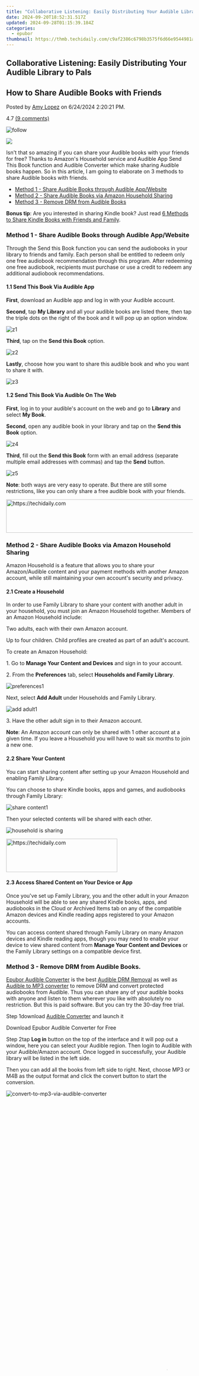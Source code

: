 ```yaml
---
title: "Collaborative Listening: Easily Distributing Your Audible Library to Pals"
date: 2024-09-20T18:52:31.517Z
updated: 2024-09-28T01:15:39.184Z
categories:
  - epubor
thumbnail: https://thmb.techidaily.com/c9af2386c6798b3575f6d66e9544981a45984b6b6be55d294d273187d6f5f1e2.jpg
---
```


## Collaborative Listening: Easily Distributing Your Audible Library to Pals

## How to Share Audible Books with Friends

Posted by [Amy Lopez](https://shorturl.at/bmsEO) on 6/24/2024 2:20:21 PM.

4.7 [(9 comments)](http://www.epubor.com/#comment-area) 

![follow](http://www.epubor.com/images/follow.png)

![](http://www.epubor.com/images/follow.png)

[](https://twitter.com/intent/tweet?) 

Isn't that so amazing if you can share your Audible books with your friends for free? Thanks to Amazon's Household service and Audible App Send This Book function and Audible Converter which make sharing Audible books happen. So in this article, I am going to elaborate on 3 methods to share Audible books with friends.

* [Method 1 - Share Audible Books through Audible App/Website](https://tools.techidaily.com/epubor/products/)
* [Method 2 - Share Audible Books via Amazon Household Sharing](https://tools.techidaily.com/epubor/products/)
* [Method 3 - Remove DRM from Audible Books](https://tools.techidaily.com/epubor/products/)

**Bonus tip**: Are you interested in sharing Kindle book? Just read [6 Methods to Share Kindle Books with Friends and Family](https://tools.techidaily.com/epubor/products/).

### Method 1 - Share Audible Books through Audible App/Website

Through the Send this Book function you can send the audiobooks in your library to friends and family. Each person shall be entitled to redeem only one free audiobook recommendation through this program. After redeeming one free audiobook, recipients must purchase or use a credit to redeem any additional audiobook recommendations.

#### 1.1 Send This Book Via Audible App

**First**, download an Audible app and log in with your Audible account. 

**Second**, tap **My Library** and all your audible books are listed there, then tap the triple dots on the right of the book and it will pop up an option window. 

![z1](http://www.epubor.com/images/uppic/z1.jpg)

**Third**, tap on the **Send this Book** option. 

![z2](http://www.epubor.com/images/uppic/z2.jpg)

**Lastly**, choose how you want to share this audible book and who you want to share it with. 

![z3](http://www.epubor.com/images/uppic/z3.jpg)

#### 1.2 Send This Book Via Audible On The Web

**First**, log in to your audible's account on the web and go to **Library** and select **My Book**. 

**Second**, open any audible book in your library and tap on the **Send this Book** option. 

![z4](http://www.epubor.com/images/uppic/z4.jpg)

**Third**, fill out the **Send this Book** form with an email address (separate multiple email addresses with commas) and tap the **Send** button. 

![z5](http://www.epubor.com/images/uppic/z5.jpg)

**Note**: both ways are very easy to operate. But there are still some restrictions, like you can only share a free audible book with your friends.

<!-- affiliate ads begin -->
<a href="https://appsumo.8odi.net/c/5597632/2123735/7443" target="_top" id="2123735">
  <img src="//a.impactradius-go.com/display-ad/7443-2123735" border="0" alt="https://techidaily.com" width="600" height="90"/>
</a>
<img height="0" width="0" src="https://appsumo.8odi.net/i/5597632/2123735/7443" style="position:absolute;visibility:hidden;" border="0" />
<!-- affiliate ads end -->

### Method 2 - Share Audible Books via Amazon Household Sharing

Amazon Household is a feature that allows you to share your Amazon/Audible content and your payment methods with another Amazon account, while still maintaining your own account's security and privacy.

#### 2.1 Create a Household

In order to use Family Library to share your content with another adult in your household, you must join an Amazon Household together. Members of an Amazon Household include: 

 Two adults, each with their own Amazon account. 

 Up to four children. Child profiles are created as part of an adult's account. 

 To create an Amazon Household: 

 1\. Go to **Manage Your Content and Devices** and sign in to your account. 

2\. From the **Preferences** tab, select **Households and Family Library**.

![preferences1](http://www.epubor.com/images/uppic/preferences1.png)

Next, select **Add Adult** under Households and Family Library. 

![add adult1](http://www.epubor.com/images/uppic/add-adult1.png)

3\. Have the other adult sign in to their Amazon account. 

**Note**: An Amazon account can only be shared with 1 other account at a given time. If you leave a Household you will have to wait six months to join a new one. 

#### 2.2 Share Your Content

You can start sharing content after setting up your Amazon Household and enabling Family Library. 

You can choose to share Kindle books, apps and games, and audiobooks through Family Library: 

![share content1](http://www.epubor.com/images/uppic/share-content1.png)

Then your selected contents will be shared with each other.

![household is sharing](http://www.epubor.com/images/uppic/household-is-sharing.png)

<!-- affiliate ads begin -->
<a href="https://aligracehair.sjv.io/c/5597632/1925544/19272" target="_top" id="1925544">
  <img src="//a.impactradius-go.com/display-ad/19272-1925544" border="0" alt="https://techidaily.com" width="300" height="90"/>
</a>
<img height="0" width="0" src="https://aligracehair.sjv.io/i/5597632/1925544/19272" style="position:absolute;visibility:hidden;" border="0" />
<!-- affiliate ads end -->

#### 2.3 Access Shared Content on Your Device or App

Once you've set up Family Library, you and the other adult in your Amazon Household will be able to see any shared Kindle books, apps, and audiobooks in the Cloud or Archived Items tab on any of the compatible Amazon devices and Kindle reading apps registered to your Amazon accounts. 

You can access content shared through Family Library on many Amazon devices and Kindle reading apps, though you may need to enable your device to view shared content from **Manage Your Content and Devices** or the Family Library settings on a compatible device first. 

### Method 3 - Remove DRM from Audible Books.

[Epubor Audible Converter](https://tools.techidaily.com/epubor/audible-converter/) is the best [Audible DRM Removal](https://tools.techidaily.com/epubor/products/) as well as [Audible to MP3 converter](https://tools.techidaily.com/epubor/products/) to remove DRM and convert protected audiobooks from Audible. Thus you can share any of your audible books with anyone and listen to them wherever you like with absolutely no restriction. But this is paid software. But you can try the 30-day free trial. 

Step 1download [Audible Converter](https://tools.techidaily.com/epubor/audible-converter/) and launch it 

Download Epubor Audible Converter for Free

[](https://tools.techidaily.com/epubor/audible-converter/) [](https://tools.techidaily.com/epubor/audible-converter/) 

Step 2tap **Log in** button on the top of the interface and it will pop out a window, here you can select your Audible region. Then login to Audible with your Audible/Amazon account. Once logged in successfully, your Audible library will be listed in the left side. 

Then you can add all the books from left side to right. Next, choose MP3 or M4B as the output format and click the convert button to start the conversion. 

![convert-to-mp3-via-audible-converter](http://www.epubor.com/images/uppic/convert-audible-to-mp3-successfully-1.png)

<!-- affiliate ads begin -->
<span id="1424529">
					<video width="864" height="1536" style="cursor:pointer"
           poster="//a.impactradius-go.com/display-clicktoplayimage/1424529.png"
           onclick="if(!this.playClicked){this.play();this.setAttribute('controls',true);this.playClicked=true;}">
	   <source src="//a.impactradius-go.com/display-ad/16446-1424529">
	   <img src="//a.impactradius-go.com/display-clicktoplayimage/1424529.png" style="border: none; height: 100%; width: 100%; object-fit: contain">
	</video>
	<div style="width:540px;text-align:center"><a href="javascript:window.open(decodeURIComponent('https%3A%2F%2Flaganoo.pxf.io%2Fc%2F5597632%2F1424529%2F16446'), '_blank');void(0);">Click here</a></div>
</span>
<img height="0" width="0" src="https://imp.pxf.io/i/5597632/1424529/16446" style="position:absolute;visibility:hidden;" border="0" />
<!-- affiliate ads end -->

When the conversion is finished, you can locate the converted books by clicking the book folder icon on the upper corner of the software and share them freely with loved ones. 

**Please note: Epubor software does not encourage piracy. Please refrain from uploading your DRM-free Audible files online.**

![](http://www.epubor.com/images/faq.png) Frequently Asked Questions

##### Q: What’s the limitation of sharing Audible Books through the Audible App/Website?

A: You can only share one free audible book with your friends through the Audible App/Website.

##### Q: What’s the limitation of sharing Audible Books via Amazon Household Sharing?

A: With Amazon Household sharing, you can only share any of your contents with one adult friend at a given time.

##### Q: What should you do if you fail to share Audible books?

A: As long as you use Epubor Audible Converter to convert your Audible books to DRM-free MP3/M4B files, you can share any of your converted Audible books freely. Most importantly, you will never run into any problems with this method. 

### Conclusion

Isn't this Audible converter the best tool to share Audible books with friends with no restrictions? With the Audible app, you can only share one free audible book with your friends. And with Amazon Household sharing, you can only share any of your content with one adult friend at a given time. If you leave a Household you will have to wait six months to join a new one. All these inconveniences waste consumers a lot of time and make the process more complicated. However, with the Audible converter, you can convert the audible book's format and strip its DRM at the same time, then you can listen to all your audible books anywhere and share them with any of your friends. It totally ups to you. Isn't this super cool? What are you waiting for? Just try the free trial now. 

Download Epubor Audible for Free

[](https://tools.techidaily.com/epubor/audible-converter/) [](https://tools.techidaily.com/epubor/audible-converter/) 

Related articles

* [How to Download ACSM without ADE](https://tools.techidaily.com/epubor/products/)
* [Best DRM Removal Tool for eBooks](https://tools.techidaily.com/epubor/products/)
* [How to Remove Kobo DRM](https://tools.techidaily.com/epubor/kobo-converter/)

![author](http://www.epubor.com/images/uppic/Hillary.png)

[Amy Lopez](https://shorturl.at/bmsEO) crafts informative articles on eBooks and eReaders, uncovering optimal methods to enhance your eBook reading experience, and eagerly shares her findings with you.

SHARING IS GREAT!

[Tweet](https://twitter.com/share) 

[SAVE PAGE AS PDF](https://tools.techidaily.com/epubor/products/) 

9 Comments

[reply](https://tools.techidaily.com/epubor/products/) 

[reply](https://tools.techidaily.com/epubor/products/) 

Iwonka

[Re:How to Share Audible Books with Friends](https://tools.techidaily.com/epubor/products/)

09/23/2019 20:28:14

Is't using this converter to distribute the files illegal?? I'm not sure I like an article like this that encourages follks to perform piracy infringements. Could someone verify please?

[reply](https://tools.techidaily.com/epubor/products/) 

Epubor

[Re:Iwonka](https://tools.techidaily.com/epubor/products/)

09/24/2019 08:51:38

Thank you for your comments. Epubor will never encourage our customers to pirate the audible books. You can remove audible drm and share it with your families just like a CD.

[reply](https://tools.techidaily.com/epubor/products/) 

Richard

[Re:How to Share Audible Books with Friends](https://tools.techidaily.com/epubor/products/)

10/11/2019 22:03:56

Is the sharing of Audiobooks via Amazon Household a US only feature? I'm in the UK and audiobooks doesn't appear in the list, just apps/games and eBooks :-(

[reply](https://tools.techidaily.com/epubor/products/) 

Epubor

[Re:Richard](https://tools.techidaily.com/epubor/products/)

10/12/2019 09:28:46

Thank you for asking. Audible sharing in family library is still not available in UK.   

[reply](https://tools.techidaily.com/epubor/products/) 

Reader12

[Re:How to Share Audible Books with Friends](https://tools.techidaily.com/epubor/products/)

06/23/2020 23:53:55

God I hate Audible. Everywhere you turn they want more money and all their formats are proprietary. They're like a coin operated toilet. I'm going back to the library  

[reply](https://tools.techidaily.com/epubor/products/) 

Lee

[Re:How to Share Audible Books with Friends](https://tools.techidaily.com/epubor/products/)

07/16/2020 08:34:06

If you convert an audible book to a mp3 file, do you still have the original audiobook file in your library? What if you do not like that format, how can you get the old format back?

[reply](https://tools.techidaily.com/epubor/products/) 

Epubor

[Re:Lee](https://tools.techidaily.com/epubor/products/)

07/16/2020 08:44:28

Thank you for asking. The original format of your audible book will be in your library. We'll not change the original file but to create a new.  

[reply](https://tools.techidaily.com/epubor/products/) 

Lee

[Re:How to Share Audible Books with Friends](https://tools.techidaily.com/epubor/products/)

07/24/2020 09:21:11

I have a Surface Pro computer and I am having problems finding the audible files to upload. I am unable to locate the "C" files in this computer... I am unsure how to proceed....

[reply](https://tools.techidaily.com/epubor/products/) 

Dudley T.

[Re:How to Share Audible Books with Friends](https://tools.techidaily.com/epubor/products/)

10/12/2022 23:09:54

I want the whole Covid-19 and the unnecessary war on the Ukraine, affected world to hear and read along to my very funny Audiobook: Chapters of my buckled life!

[reply](https://tools.techidaily.com/epubor/products/) 

Leave a comment

| Rating |  |
| ------ |  |

| YourName | \*  1 to 50 chars |
| -------- | ----------------- |

| email | Internet Email |
| ----- | -------------- |

| Comments | UBB Editor |
| -------- | ---------- |

![](http://www.epubor.com/images/follow.png)

[](https://twitter.com/intent/tweet?) 

Isn't that so amazing if you can share your Audible books with your friends for free? Thanks to Amazon's Household service and Audible App Send This Book function and Audible Converter which make sharing Audible books happen. So in this article, I am going to elaborate on 3 methods to share Audible books with friends.

* [Method 1 - Share Audible Books through Audible App/Website](https://tools.techidaily.com/epubor/products/)
* [Method 2 - Share Audible Books via Amazon Household Sharing](https://tools.techidaily.com/epubor/products/)
* [Method 3 - Remove DRM from Audible Books](https://tools.techidaily.com/epubor/products/)

**Bonus tip**: Are you interested in sharing Kindle book? Just read [6 Methods to Share Kindle Books with Friends and Family](https://tools.techidaily.com/epubor/products/).

### Method 1 - Share Audible Books through Audible App/Website

Through the Send this Book function you can send the audiobooks in your library to friends and family. Each person shall be entitled to redeem only one free audiobook recommendation through this program. After redeeming one free audiobook, recipients must purchase or use a credit to redeem any additional audiobook recommendations.

#### 1.1 Send This Book Via Audible App

**First**, download an Audible app and log in with your Audible account. 

**Second**, tap **My Library** and all your audible books are listed there, then tap the triple dots on the right of the book and it will pop up an option window. 

![z1](http://www.epubor.com/images/uppic/z1.jpg)

<!-- affiliate ads begin -->
<a href="https://appsumo.8odi.net/c/5597632/2052062/7443" target="_top" id="2052062">
  <img src="//a.impactradius-go.com/display-ad/7443-2052062" border="0" alt="https://techidaily.com" width="728" height="90"/>
</a>
<img height="0" width="0" src="https://appsumo.8odi.net/i/5597632/2052062/7443" style="position:absolute;visibility:hidden;" border="0" />
<!-- affiliate ads end -->

**Third**, tap on the **Send this Book** option. 

![z2](http://www.epubor.com/images/uppic/z2.jpg)

<!-- affiliate ads begin -->
<a href="https://wigfever.sjv.io/c/5597632/2005183/22899" target="_top" id="2005183">
  <img src="//a.impactradius-go.com/display-ad/22899-2005183" border="0" alt="https://techidaily.com" width="300" height="90"/>
</a>
<img height="0" width="0" src="https://wigfever.sjv.io/i/5597632/2005183/22899" style="position:absolute;visibility:hidden;" border="0" />
<!-- affiliate ads end -->

**Lastly**, choose how you want to share this audible book and who you want to share it with. 

![z3](http://www.epubor.com/images/uppic/z3.jpg)

#### 1.2 Send This Book Via Audible On The Web

**First**, log in to your audible's account on the web and go to **Library** and select **My Book**. 

**Second**, open any audible book in your library and tap on the **Send this Book** option. 

![z4](http://www.epubor.com/images/uppic/z4.jpg)

<!-- affiliate ads begin -->
<a href="https://unicoeye.pxf.io/c/5597632/2148775/18498" target="_top" id="2148775">
  <img src="//a.impactradius-go.com/display-ad/18498-2148775" border="0" alt="https://techidaily.com" width="728" height="90"/>
</a>
<img height="0" width="0" src="https://unicoeye.pxf.io/i/5597632/2148775/18498" style="position:absolute;visibility:hidden;" border="0" />
<!-- affiliate ads end -->

**Third**, fill out the **Send this Book** form with an email address (separate multiple email addresses with commas) and tap the **Send** button. 

![z5](http://www.epubor.com/images/uppic/z5.jpg)

**Note**: both ways are very easy to operate. But there are still some restrictions, like you can only share a free audible book with your friends.

### Method 2 - Share Audible Books via Amazon Household Sharing

Amazon Household is a feature that allows you to share your Amazon/Audible content and your payment methods with another Amazon account, while still maintaining your own account's security and privacy.

#### 2.1 Create a Household

In order to use Family Library to share your content with another adult in your household, you must join an Amazon Household together. Members of an Amazon Household include: 

 Two adults, each with their own Amazon account. 

 Up to four children. Child profiles are created as part of an adult's account. 

 To create an Amazon Household: 

 1\. Go to **Manage Your Content and Devices** and sign in to your account. 

2\. From the **Preferences** tab, select **Households and Family Library**.

![preferences1](http://www.epubor.com/images/uppic/preferences1.png)

Next, select **Add Adult** under Households and Family Library. 

![add adult1](http://www.epubor.com/images/uppic/add-adult1.png)

3\. Have the other adult sign in to their Amazon account. 

**Note**: An Amazon account can only be shared with 1 other account at a given time. If you leave a Household you will have to wait six months to join a new one. 

#### 2.2 Share Your Content

You can start sharing content after setting up your Amazon Household and enabling Family Library. 

You can choose to share Kindle books, apps and games, and audiobooks through Family Library: 

![share content1](http://www.epubor.com/images/uppic/share-content1.png)

Then your selected contents will be shared with each other.

![household is sharing](http://www.epubor.com/images/uppic/household-is-sharing.png)

#### 2.3 Access Shared Content on Your Device or App

Once you've set up Family Library, you and the other adult in your Amazon Household will be able to see any shared Kindle books, apps, and audiobooks in the Cloud or Archived Items tab on any of the compatible Amazon devices and Kindle reading apps registered to your Amazon accounts. 

You can access content shared through Family Library on many Amazon devices and Kindle reading apps, though you may need to enable your device to view shared content from **Manage Your Content and Devices** or the Family Library settings on a compatible device first. 

<!-- affiliate ads begin -->
<a href="https://laganoo.pxf.io/c/5597632/1528696/16446" target="_top" id="1528696">
  <img src="//a.impactradius-go.com/display-ad/16446-1528696" border="0" alt="https://techidaily.com" width="728" height="90"/>
</a>
<img height="0" width="0" src="https://laganoo.pxf.io/i/5597632/1528696/16446" style="position:absolute;visibility:hidden;" border="0" />
<!-- affiliate ads end -->

### Method 3 - Remove DRM from Audible Books.

[Epubor Audible Converter](https://tools.techidaily.com/epubor/audible-converter/) is the best [Audible DRM Removal](https://tools.techidaily.com/epubor/products/) as well as [Audible to MP3 converter](https://tools.techidaily.com/epubor/products/) to remove DRM and convert protected audiobooks from Audible. Thus you can share any of your audible books with anyone and listen to them wherever you like with absolutely no restriction. But this is paid software. But you can try the 30-day free trial. 

Step 1download [Audible Converter](https://tools.techidaily.com/epubor/audible-converter/) and launch it 

Download Epubor Audible Converter for Free

[](https://tools.techidaily.com/epubor/audible-converter/) [](https://tools.techidaily.com/epubor/audible-converter/) 

Step 2tap **Log in** button on the top of the interface and it will pop out a window, here you can select your Audible region. Then login to Audible with your Audible/Amazon account. Once logged in successfully, your Audible library will be listed in the left side. 

Then you can add all the books from left side to right. Next, choose MP3 or M4B as the output format and click the convert button to start the conversion. 

![convert-to-mp3-via-audible-converter](http://www.epubor.com/images/uppic/convert-audible-to-mp3-successfully-1.png)

When the conversion is finished, you can locate the converted books by clicking the book folder icon on the upper corner of the software and share them freely with loved ones. 

**Please note: Epubor software does not encourage piracy. Please refrain from uploading your DRM-free Audible files online.**

![](http://www.epubor.com/images/faq.png) Frequently Asked Questions

##### Q: What’s the limitation of sharing Audible Books through the Audible App/Website?

A: You can only share one free audible book with your friends through the Audible App/Website.

##### Q: What’s the limitation of sharing Audible Books via Amazon Household Sharing?

A: With Amazon Household sharing, you can only share any of your contents with one adult friend at a given time.

##### Q: What should you do if you fail to share Audible books?

A: As long as you use Epubor Audible Converter to convert your Audible books to DRM-free MP3/M4B files, you can share any of your converted Audible books freely. Most importantly, you will never run into any problems with this method. 

### Conclusion

Isn't this Audible converter the best tool to share Audible books with friends with no restrictions? With the Audible app, you can only share one free audible book with your friends. And with Amazon Household sharing, you can only share any of your content with one adult friend at a given time. If you leave a Household you will have to wait six months to join a new one. All these inconveniences waste consumers a lot of time and make the process more complicated. However, with the Audible converter, you can convert the audible book's format and strip its DRM at the same time, then you can listen to all your audible books anywhere and share them with any of your friends. It totally ups to you. Isn't this super cool? What are you waiting for? Just try the free trial now. 

Download Epubor Audible for Free

[](https://tools.techidaily.com/epubor/audible-converter/) [](https://tools.techidaily.com/epubor/audible-converter/) 

Related articles

* [How to Download ACSM without ADE](https://tools.techidaily.com/epubor/products/)
* [Best DRM Removal Tool for eBooks](https://tools.techidaily.com/epubor/products/)
* [How to Remove Kobo DRM](https://tools.techidaily.com/epubor/kobo-converter/)

![author](http://www.epubor.com/images/uppic/Hillary.png)

<!-- affiliate ads begin -->
<a href="https://aligracehair.sjv.io/c/5597632/2135405/19272" target="_top" id="2135405">
  <img src="//a.impactradius-go.com/display-ad/19272-2135405" border="0" alt="https://techidaily.com" width="728" height="90"/>
</a>
<img height="0" width="0" src="https://aligracehair.sjv.io/i/5597632/2135405/19272" style="position:absolute;visibility:hidden;" border="0" />
<!-- affiliate ads end -->

[Amy Lopez](https://shorturl.at/bmsEO) crafts informative articles on eBooks and eReaders, uncovering optimal methods to enhance your eBook reading experience, and eagerly shares her findings with you.

SHARING IS GREAT!

[Tweet](https://twitter.com/share) 

[SAVE PAGE AS PDF](https://tools.techidaily.com/epubor/products/) 

9 Comments

[reply](https://tools.techidaily.com/epubor/products/) 

[reply](https://tools.techidaily.com/epubor/products/) 

Iwonka

[Re:How to Share Audible Books with Friends](https://tools.techidaily.com/epubor/products/)

09/23/2019 20:28:14

Is't using this converter to distribute the files illegal?? I'm not sure I like an article like this that encourages follks to perform piracy infringements. Could someone verify please?

[reply](https://tools.techidaily.com/epubor/products/) 

Epubor

[Re:Iwonka](https://tools.techidaily.com/epubor/products/)

09/24/2019 08:51:38

Thank you for your comments. Epubor will never encourage our customers to pirate the audible books. You can remove audible drm and share it with your families just like a CD.

[reply](https://tools.techidaily.com/epubor/products/) 

Richard

[Re:How to Share Audible Books with Friends](https://tools.techidaily.com/epubor/products/)

10/11/2019 22:03:56

Is the sharing of Audiobooks via Amazon Household a US only feature? I'm in the UK and audiobooks doesn't appear in the list, just apps/games and eBooks :-(

[reply](https://tools.techidaily.com/epubor/products/) 

Epubor

[Re:Richard](https://tools.techidaily.com/epubor/products/)

10/12/2019 09:28:46

Thank you for asking. Audible sharing in family library is still not available in UK.   

[reply](https://tools.techidaily.com/epubor/products/) 

Reader12

[Re:How to Share Audible Books with Friends](https://tools.techidaily.com/epubor/products/)

06/23/2020 23:53:55

God I hate Audible. Everywhere you turn they want more money and all their formats are proprietary. They're like a coin operated toilet. I'm going back to the library  

[reply](https://tools.techidaily.com/epubor/products/) 

Lee

[Re:How to Share Audible Books with Friends](https://tools.techidaily.com/epubor/products/)

07/16/2020 08:34:06

If you convert an audible book to a mp3 file, do you still have the original audiobook file in your library? What if you do not like that format, how can you get the old format back?

[reply](https://tools.techidaily.com/epubor/products/) 

Epubor

[Re:Lee](https://tools.techidaily.com/epubor/products/)

07/16/2020 08:44:28

Thank you for asking. The original format of your audible book will be in your library. We'll not change the original file but to create a new.  

[reply](https://tools.techidaily.com/epubor/products/) 

Lee

[Re:How to Share Audible Books with Friends](https://tools.techidaily.com/epubor/products/)

07/24/2020 09:21:11

I have a Surface Pro computer and I am having problems finding the audible files to upload. I am unable to locate the "C" files in this computer... I am unsure how to proceed....

[reply](https://tools.techidaily.com/epubor/products/) 

Dudley T.

[Re:How to Share Audible Books with Friends](https://tools.techidaily.com/epubor/products/)

10/12/2022 23:09:54

I want the whole Covid-19 and the unnecessary war on the Ukraine, affected world to hear and read along to my very funny Audiobook: Chapters of my buckled life!

[reply](https://tools.techidaily.com/epubor/products/) 

Leave a comment

| Rating |  |
| ------ |  |

| YourName | \*  1 to 50 chars |
| -------- | ----------------- |

| email | Internet Email |
| ----- | -------------- |

| Comments | UBB Editor |
| -------- | ---------- |

<ins class="adsbygoogle"
     style="display:block"
     data-ad-format="autorelaxed"
     data-ad-client="ca-pub-7571918770474297"
     data-ad-slot="1223367746"></ins>

<ins class="adsbygoogle"
     style="display:block"
     data-ad-client="ca-pub-7571918770474297"
     data-ad-slot="8358498916"
     data-ad-format="auto"
     data-full-width-responsive="true"></ins>

<span class="atpl-alsoreadstyle">Also read:</span>
<div><ul>
<li><a href="https://twitter-videos.techidaily.com/new-in-2024-how-to-share-videos-on-twitter-on-your-phone-without-retweeting/"><u>[New] In 2024, How to Share Videos on Twitter on Your Phone Without Retweeting?</u></a></li>
<li><a href="https://video-screen-grab.techidaily.com/new-in-2024-maximizing-your-idevices-screen-record-functionality/"><u>[New] In 2024, Maximizing Your iDevice's Screen Record Functionality</u></a></li>
<li><a href="https://facebook-video-share.techidaily.com/updated-swapping-sequence-a-simple-guide-to-reversed-playlists/"><u>[Updated] Swapping Sequence A Simple Guide to Reversed Playlists</u></a></li>
<li><a href="https://article-posts.techidaily.com/detailed-exploration-adobe-cloud-essentials-plus-other-paths/"><u>Detailed Exploration Adobe Cloud Essentials + Other Paths</u></a></li>
<li><a href="https://extra-skills.techidaily.com/in-2024-luts-and-film-aesthetics-bridging-the-gap/"><u>In 2024, Luts and Film Aesthetics Bridging the Gap</u></a></li>
<li><a href="https://technical-tips.techidaily.com/must-download-10-amazing-apps-that-every-high-school-student-should-use/"><u>Must-Download: 10 Amazing Apps That Every High School Student Should Use</u></a></li>
<li><a href="https://discover-answers.techidaily.com/nitro-grocery-which-makes-up-about-78-of-earths-atmosphere-is-a-diatomic-gas-n2-at-room-temperature/"><u>Nitro Grocery, Which Makes up About 78% of Earth's Atmosphere, Is a Diatomic Gas (N2) at Room Temperature.</u></a></li>
<li><a href="https://discover-answers.techidaily.com/rapid-audible-aax-files-transformation-ultra-fast-mp3-converter-with-60x-speed-boost/"><u>Rapid Audible AAX Files Transformation: Ultra-Fast MP3 Converter with 60X Speed Boost</u></a></li>
<li><a href="https://discover-answers.techidaily.com/remove-protections-free-guide-on-how-to-take-off-drm-from-epub-books/"><u>Remove Protections: Free Guide on How to Take Off DRM From EPUB Books</u></a></li>
<li><a href="https://discover-answers.techidaily.com/sichere-entschlusselung-von-drm-geschutzten-amazon-kindle-buchern-im-azw-dateityp/"><u>Sichere Entschlüsselung Von DRM-Geschützten Amazon Kindle Büchern Im AZW Dateityp</u></a></li>
<li><a href="https://win-forum.techidaily.com/solving-the-issue-of-full-disk-utilization-on-windows-10-a-step-by-step-guide/"><u>Solving the Issue of Full Disk Utilization on Windows 10: A Step-by-Step Guide</u></a></li>
<li><a href="https://discover-answers.techidaily.com/step-by-step-guide-restoring-your-kindle-or-kindle-fire-device/"><u>Step-by-Step Guide: Restoring Your Kindle or Kindle Fire Device</u></a></li>
<li><a href="https://win-howtos.techidaily.com/step-by-step-guide-solve-errcachemiss-errors-in-chrome-browser/"><u>Step-by-Step Guide: Solve ERR_CACHE_MISS Errors in Chrome Browser</u></a></li>
<li><a href="https://discover-answers.techidaily.com/step-by-step-tutorial-accessing-kindle-format-azw3-ebooks-on-your-computer-or-laptop/"><u>Step-by-Step Tutorial: Accessing Kindle Format (AZW3) eBooks on Your Computer or Laptop</u></a></li>
<li><a href="https://discover-answers.techidaily.com/take-advantage-of-a-risk-free-test-experience-our-products-with-free-trials/"><u>Take Advantage of a Risk-Free Test: Experience Our Products with Free Trials</u></a></li>
<li><a href="https://discover-answers.techidaily.com/the-ins-and-outs-of-audible-content-a-comprehensive-overview/"><u>The Ins and Outs of Audible Content: A Comprehensive Overview</u></a></li>
<li><a href="https://discover-answers.techidaily.com/top-4-excellent-ebook-software-choices-for-apple-devices/"><u>Top 4 Excellent eBook Software Choices for Apple Devices</u></a></li>
<li><a href="https://hardware-tips.techidaily.com/upgrade-your-entertainment-asrocks-spectacular-32-inch-er-hz-oled-tv-perfect-for-router-connections/"><u>Upgrade Your Entertainment: ASROCK's Spectacular 32-Inch, Er Hz OLED TV - Perfect for Router Connections</u></a></li>
<li><a href="https://mondly-stories.techidaily.com/worldwide-speech-hegemony-quintessential-languages/"><u>Worldwide Speech Hegemony: Quintessential Languages</u></a></li>
</ul></div>

